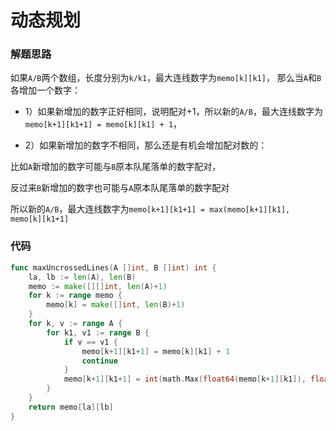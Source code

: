 # 动态规划
### 解题思路
如果``A/B``两个数组，长度分别为``k/k1``，最大连线数字为``memo[k][k1]``，
那么当``A``和``B``各增加一个数字：

* 1）如果新增加的数字正好相同，说明配对+1，所以新的``A/B``，最大连线数字为``memo[k+1][k1+1] = memo[k][k1] + 1``，

* 2）如果新增加的数字不相同，那么还是有机会增加配对数的：

比如``A``新增加的数字可能与``B``原本队尾落单的数字配对，

反过来``B``新增加的数字也可能与``A``原本队尾落单的数字配对

所以新的``A/B``，最大连线数字为``memo[k+1][k1+1] = max(memo[k+1][k1], memo[k][k1+1]``

### 代码

```go
func maxUncrossedLines(A []int, B []int) int {
	la, lb := len(A), len(B)
	memo := make([][]int, len(A)+1)
	for k := range memo {
		memo[k] = make([]int, len(B)+1)
	}
	for k, v := range A {
		for k1, v1 := range B {
			if v == v1 {
				memo[k+1][k1+1] = memo[k][k1] + 1
				continue
			}
			memo[k+1][k1+1] = int(math.Max(float64(memo[k+1][k1]), float64(memo[k][k1+1])))
		}
	}
	return memo[la][lb]
}
```
